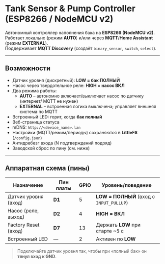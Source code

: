 # Tank Sensor & Pump Controller (ESP8266 / NodeMCU v2)

Автономный контроллер наполнения бака на **ESP8266 (NodeMCU v2)**.  
Работает локально (режим **AUTO**) и/или через **MQTT**/**Home Assistant** (режим **EXTERNAL**).  
Поддерживает **MQTT Discovery** (создаёт `binary_sensor`, `switch`, `select`).

---

## Возможности

- Датчик уровня (дискретный): **LOW = бак ПОЛНЫЙ**  
- Насос через твердотельное реле: **HIGH = насос ВКЛ**
- Два режима работы:
  - **AUTO** – автономно включает/выключает насос по датчику (интернет/ MQTT не нужен)
  - **EXTERNAL** – встроенная логика выключена; управляет внешняя система по MQTT
- Встроенный LED: горит, когда **бак полный**
- Веб-страница статуса
- mDNS: `http://<device_name>.lan`
- Настройки (MQTT/режим/периоды) сохраняются в **LittleFS** (`/config.json`)
- Антидребезг входа (N подтверждений подряд)
- Заводской сброс по пину (см. ниже)

---

## Аппаратная схема (пины)

| Назначение            | Пин платы | GPIO | Уровень/поведение             |
|-----------------------|-----------|------|--------------------------------|
| Датчик уровня (вход)  | **D1**    | 5    | **LOW = ПОЛНЫЙ** (вход с `INPUT_PULLUP`) |
| Насос (реле, выход)   | **D2**    | 4    | **HIGH = ВКЛ**                 |
| Factory Reset (вход)  | **D7**    | 13   | Держать **LOW** при старте ~5 c |
| Встроенный LED        | —         | 2    | Активен по **LOW**             |

> Подключайте датчик уровня так, чтобы при «полный бак» он **тянул вход к GND**.
